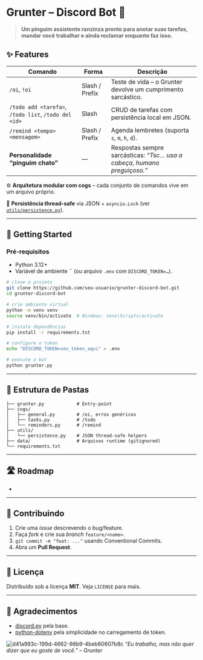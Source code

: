 # Grunter – Discord Bot 🐧

> **Um pinguim assistente ranzinza pronto para anotar suas tarefas, mandar você trabalhar e ainda reclamar enquanto faz isso.**

## ✨ Features

| Comando                                              | Forma          | Descrição                                                               |
| ---------------------------------------------------- | -------------- | ----------------------------------------------------------------------- |
| `/oi`, `!oi`                                         | Slash / Prefix | Teste de vida – o Grunter devolve um cumprimento sarcástico.            |
| `/todo add <tarefa>`, `/todo list`, `/todo del <id>` | Slash          | CRUD de tarefas com persistência local em JSON.                         |
| `/remind <tempo> <mensagem>`                         | Slash / Prefix | Agenda lembretes (suporta `s`, `m`, `h`, `d`).                          |
| **Personalidade “pinguim chato”**                    | —              | Respostas sempre sarcásticas: *“Tsc… usa a cabeça, humano preguiçoso.”* |

⚙️ **Arquitetura modular com cogs** – cada conjunto de comandos vive em um arquivo próprio.

💾 **Persistência thread‑safe** via JSON + `asyncio.Lock` (ver [`utils/persistence.py`](utils/persistence.py)).

---

## 🏁 Getting Started

### Pré‑requisitos

* Python 3.12+
* Variável de ambiente \`\` (ou arquivo `.env` com `DISCORD_TOKEN=…`).

```bash
# clone o projeto
git clone https://github.com/seu‑usuario/grunter-discord-bot.git
cd grunter-discord-bot

# crie ambiente virtual
python -m venv venv
source venv/bin/activate  # Windows: venv\Scripts\activate

# instale dependências
pip install -r requirements.txt

# configure o token
echo "DISCORD_TOKEN=seu_token_aqui" > .env

# execute o bot
python grunter.py
```

---

## 📂 Estrutura de Pastas

```
├── grunter.py            # Entry‑point
├── cogs/
│   ├── general.py        # /oi, erros genéricos
│   ├── tasks.py          # /todo
│   └── reminders.py      # /remind
├── utils/
│   └── persistence.py    # JSON thread‑safe helpers
├── data/                 # Arquivos runtime (gitignored)
└── requirements.txt
```

---

## 🛣️ Roadmap

*

---

## 🤝 Contribuindo

1. Crie uma *issue* descrevendo o bug/feature.
2. Faça *fork* e crie sua *branch* `feature/<nome>`.
3. `git commit -m "feat: ..."` usando Conventional Commits.
4. Abra um **Pull Request**.

---

## 📜 Licença

Distribuído sob a licença **MIT**. Veja `LICENSE` para mais.

---

## 🙏 Agradecimentos

* [discord.py](https://discordpy.readthedocs.io/) pela base.
* [python-dotenv](https://pypi.org/project/python-dotenv/) pela simplicidade no carregamento de token.

![d41a993c-199d-4662-98b9-4beb60607b8c](https://github.com/user-attachments/assets/1a1fcafd-e12d-4bde-ab84-f953a3760344)
*“Eu trabalho, mas não quer dizer que eu goste de você.” – Grunter*


